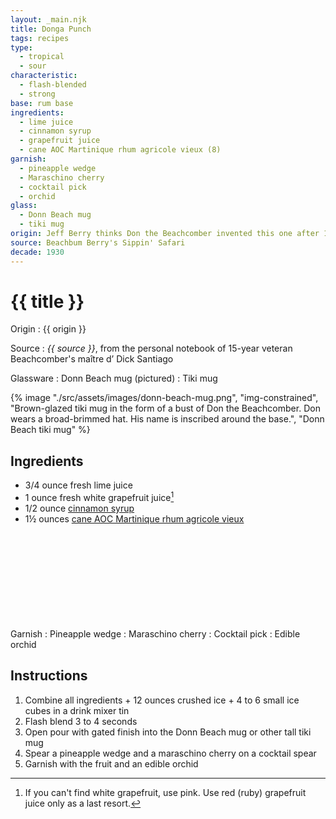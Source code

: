 ```yaml
---
layout: _main.njk
title: Donga Punch
tags: recipes
type:
  - tropical
  - sour
characteristic:
  - flash-blended
  - strong
base: rum base
ingredients:
  - lime juice
  - cinnamon syrup
  - grapefruit juice
  - cane AOC Martinique rhum agricole vieux (8)
garnish:
  - pineapple wedge
  - Maraschino cherry
  - cocktail pick
  - orchid
glass:
  - Donn Beach mug
  - tiki mug
origin: Jeff Berry thinks Don the Beachcomber invented this one after 1939, based on the ingredient coding (the original recipe calls for Don's Mix), which he didn't start using until that year.
source: Beachbum Berry's Sippin' Safari
decade: 1930
---
```

<!-- markdownlint-disable MD025 -->
# {{ title }}
<!-- markdownlint-disable MD025 -->

Origin
  : {{ origin }}

Source
  : <cite>{{ source }}</cite>, from the personal notebook of 15-year veteran Beachcomber's <span lang="fr">maître d’</span> Dick Santiago

Glassware
  : Donn Beach mug (pictured)
  : Tiki mug

<tiki-dialog-img id="donn-beach-mug">

  {% image "./src/assets/images/donn-beach-mug.png", "img-constrained", "Brown-glazed tiki mug in the form of a bust of Don the Beachcomber. Don wears a broad-brimmed hat. His name is inscribed around the base.", "Donn Beach tiki mug" %}

</tiki-dialog-img>

## Ingredients

* 3/4 ounce fresh lime juice
* 1 ounce fresh white grapefruit juice[^1]
* 1/2 ounce [cinnamon syrup](/mixes/honey-syrup/)
* 1&frac12; ounces [cane AOC Martinique rhum agricole vieux](/rums/04-rhum-cane-aoc-martinique-rhum-agricole-vieux/)<icon-l space="1em" label="(8)" class="bigger"><span class="with-icon"><svg class="icon"><use href="/assets/images/icons/circle-8.svg#circle-8"></use></svg></span></icon-l>

[^1]: If you can't find white grapefruit, use pink. Use red (ruby) grapefruit juice only as a last resort.

Garnish
  : Pineapple wedge
  : Maraschino cherry
  : Cocktail pick
  : Edible orchid

## Instructions

1. Combine all ingredients + 12 ounces crushed ice + 4 to 6 small ice cubes in a drink mixer tin
2. Flash blend 3 to 4 seconds
3. Open pour with gated finish into the Donn Beach mug or other tall tiki mug
4. Spear a pineapple wedge and a maraschino cherry on a cocktail spear
5. Garnish with the fruit and an edible orchid
